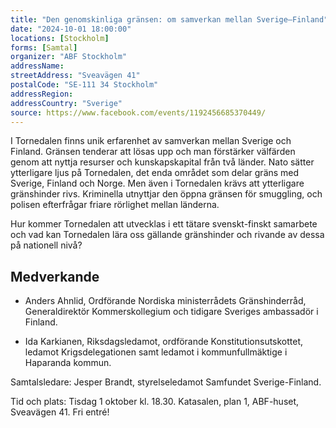 ```yaml
---
title: "Den genomskinliga gränsen: om samverkan mellan Sverige–Finland"
date: "2024-10-01 18:00:00"
locations: [Stockholm]
forms: [Samtal]
organizer: "ABF Stockholm"
addressName: 
streetAddress: "Sveavägen 41"
postalCode: "SE-111 34 Stockholm"
addressRegion:
addressCountry: "Sverige"
source: https://www.facebook.com/events/1192456685370449/
---
```

I Tornedalen finns unik erfarenhet av samverkan mellan Sverige och Finland. Gränsen tenderar att lösas upp och man förstärker välfärden genom att nyttja resurser och kunskapskapital från två länder. Nato sätter ytterligare ljus på Tornedalen, det enda området som delar gräns med Sverige, Finland och Norge. Men även i Tornedalen krävs att ytterligare gränshinder rivs. Kriminella utnyttjar den öppna gränsen för smuggling, och polisen efterfrågar friare rörlighet mellan länderna.

Hur kommer Tornedalen att utvecklas i ett tätare svenskt-finskt samarbete och vad kan Tornedalen lära oss gällande gränshinder och rivande av dessa på nationell nivå?

## Medverkande
- Anders Ahnlid, Ordförande Nordiska ministerrådets Gränshinderråd, Generaldirektör Kommerskollegium och tidigare Sveriges ambassadör i Finland.

- Ida Karkianen, Riksdagsledamot, ordförande Konstitutionsutskottet, ledamot Krigsdelegationen samt ledamot i kommunfullmäktige i Haparanda kommun.

Samtalsledare: Jesper Brandt, styrelseledamot Samfundet Sverige-Finland.

Tid och plats:
Tisdag 1 oktober kl. 18.30.
Katasalen, plan 1, ABF-huset, Sveavägen 41.
Fri entré!